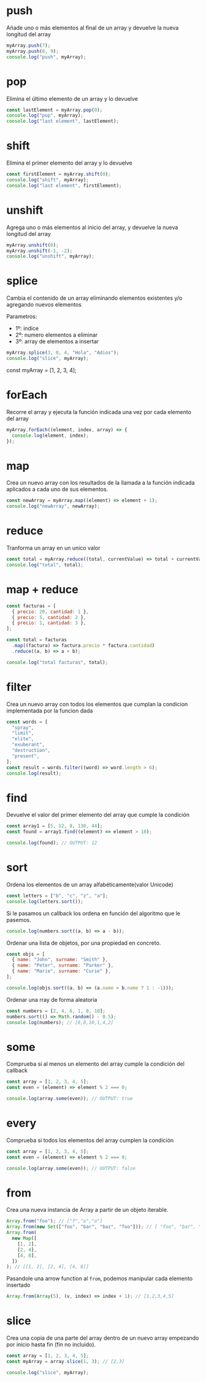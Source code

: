 # push

Añade uno o más elementos al final de un array y devuelve la nueva longitud del array

```js
myArray.push(7);
myArray.push(8, 9);
console.log("push", myArray);
```

# pop

Elimina el último elemento de un array y lo devuelve

```js
const lastElement = myArray.pop(0);
console.log("pop", myArray);
console.log("last element", lastElement);
```

# shift

Elimina el primer elemento del array y lo devuelve

```js
const firstElement = myArray.shift(0);
console.log("shift", myArray);
console.log("last element", firstElement);
```

# unshift

Agrega uno o más elementos al inicio del array, y devuelve la nueva longitud del array

```js
myArray.unshift(0);
myArray.unshift(-1, -2);
console.log("unshift", myArray);
```

# splice

Cambia el contenido de un array eliminando elementos existentes y/o agregando nuevos elementos

Parametros:

- 1º: indice
- 2º: numero elementos a eliminar
- 3º: array de elementos a insertar

```js
myArray.splice(3, 0, 4, "Hola", "Adios");
console.log("slice", myArray);
```

const myArray = [1, 2, 3, 4];

# forEach

Recorre el array y ejecuta la función indicada una vez por cada elemento del array

```js
myArray.forEach((element, index, array) => {
  console.log(element, index);
});
```

# map

Crea un nuevo array con los resultados de la llamada a la función indicada aplicados a cada uno de sus elementos.

```js
const newArray = myArray.map((element) => element + 1);
console.log("newArray", newArray);
```

# reduce

Tranforma un array en un unico valor

```js
const total = myArray.reduce((total, currentValue) => total + currentValue, 0);
console.log("total", total);
```

# map + reduce

```js
const facturas = [
  { precio: 20, cantidad: 1 },
  { precio: 5, cantidad: 2 },
  { precio: 1, cantidad: 3 },
];

const total = facturas
  .map((factura) => factura.precio * factura.cantidad)
  .reduce((a, b) => a + b);

console.log("total facturas", total);
```

# filter

Crea un nuevo array con todos los elementos que cumplan la condicion implementada por la funcion dada

```js
const words = [
  "spray",
  "limit",
  "elite",
  "exuberant",
  "destruction",
  "present",
];
const result = words.filter((word) => word.length > 6);
console.log(result);
```

# find

Devuelve el valor del primer elemento del array que cumple la condición

```js
const array1 = [5, 12, 8, 130, 44];
const found = array1.find((element) => element > 10);

console.log(found); // OUTPUT: 12
```

# sort

Ordena los elementos de un array alfabéticamente(valor Unicode)

```js
const letters = ["b", "c", "z", "a"];
console.log(letters.sort());
```

Si le pasamos un callback los ordena en función del algoritmo que le pasemos.

```js
console.log(numbers.sort((a, b) => a - b));
```

Ordenar una lista de objetos, por una propiedad en concreto.

```js
const objs = [
  { name: "John", surname: "Smith" },
  { name: "Peter", surname: "Parker" },
  { name: "Marie", surname: "Curie" },
];

console.log(objs.sort((a, b) => (a.name > b.name ? 1 : -1)));
```

Ordenar una rray de forma aleatoria

```js
const numbers = [2, 4, 6, 1, 8, 10];
numbers.sort(() => Math.random() - 0.5);
console.log(numbers); // [6,8,10,1,4,2]
```

# some

Comprueba si al menos un elemento del array cumple la condición del callback

```js
const array = [1, 2, 3, 4, 5];
const even = (element) => element % 2 === 0;

console.log(array.some(even)); // OUTPUT: true
```

# every

Comprueba si todos los elementos del array cumplen la condición

```js
const array = [1, 2, 3, 4, 5];
const even = (element) => element % 2 === 0;

console.log(array.some(even)); // OUTPUT: false
```

# from

Crea una nueva instancia de Array a partir de un objeto iterable.

```js
Array.from("foo"); // ["f","o","o"]
Array.from(new Set(["foo", "bar", "baz", "foo"])); // [ "foo", "bar", "baz" ]
Array.from(
  new Map([
    [1, 2],
    [2, 4],
    [4, 8],
  ])
); // [[1, 2], [2, 4], [4, 8]]
```

Pasandole una arrow function al `from`, podemos manipular cada elemento insertado

```js
Array.from(Array(5), (v, index) => index + 1); // [1,2,3,4,5]
```

# slice

Crea una copia de una parte del array dentro de un nuevo array empezando por inicio hasta fin (fin no incluido).

```js
const array = [1, 2, 3, 4, 5];
const myArray = array.slice(1, 3); // [2,3]

console.log("slice", myArray);
```
